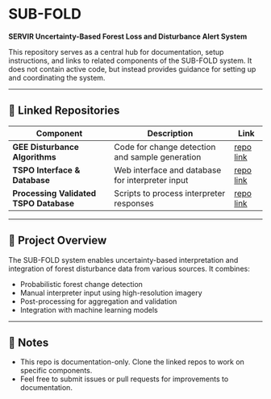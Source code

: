 # SUB-FOLD
**SERVIR Uncertainty-Based Forest Loss and Disturbance Alert System**

This repository serves as a central hub for documentation, setup instructions, and links to related components of the SUB-FOLD system. It does not contain active code, but instead provides guidance for setting up and coordinating the system.

---

## 🔗 Linked Repositories

| Component | Description | Link |
|----------|-------------|------|
| **GEE Disturbance Algorithms** | Code for change detection and sample generation | [repo link](https://github.com/mckenziesime/SUB-FOLD-GEEScripts) |
| **TSPO Interface & Database** | Web interface and database for interpreter input | [repo link](https://github.com/eMapR/TSPO) |
| **Processing Validated TSPO Database** | Scripts to process interpreter responses | [repo link](https://github.com/mckenziesime/SUB-FOLD-DB-Processing) |

---

<!--## 📂 Setup Instructions

To get started, see the `setup/` folder:

- [`local_setup.md`](https://github.com/eMapR/TSPO): for installing the TSPO interface and setting up the local database.
- [`gee_setup.md`](setup/gee_setup.md): for running analysis in Google Earth Engine.

--- -->

## 🧭 Project Overview

The SUB-FOLD system enables uncertainty-based interpretation and integration of forest disturbance data from various sources. It combines:

- Probabilistic forest change detection
- Manual interpreter input using high-resolution imagery
- Post-processing for aggregation and validation
- Integration with machine learning models

---

## 📌 Notes

- This repo is documentation-only. Clone the linked repos to work on specific components.
- Feel free to submit issues or pull requests for improvements to documentation.
